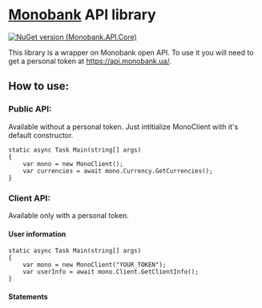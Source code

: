 # [Monobank](https://www.monobank.ua) API library
[![NuGet version (Monobank.API.Core)](https://img.shields.io/nuget/v/Monobank.API.Core.svg?style=flat-square)](https://www.nuget.org/packages/Monobank.API.Core/)

This library is a wrapper on Monobank open API. To use it you will need to get a personal token at https://api.monobank.ua/.
## How to use:
### Public API:
Available without a personal token. Just intitialize MonoClient with it's default constructor.
```
static async Task Main(string[] args)
{
    var mono = new MonoClient();
    var currencies = await mono.Currency.GetCurrencies();
}
```
### Client API:
Available only with a personal token.
#### User information 

```
static async Task Main(string[] args)
{
    var mono = new MonoClient("YOUR_TOKEN");
    var userInfo = await mono.Client.GetClientInfo();
}
```
#### Statements
```
```
